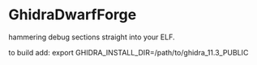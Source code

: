 # GhidraDwarfForge

hammering debug sections straight into your ELF.

to build add:
export GHIDRA_INSTALL_DIR=/path/to/ghidra_11.3_PUBLIC
